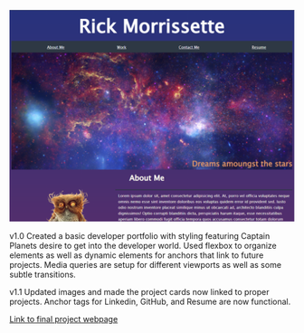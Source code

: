 ![Screenshot of final project](./assets/images/updated-screengrab.PNG)

v1.0
Created a basic developer portfolio with styling featuring Captain Planets desire to get into the developer world. Used flexbox to organize elements as well as dynamic elements for anchors that link to future projects. Media queries are setup for different viewports as well as some subtle transitions.

v1.1
Updated images and made the project cards now linked to proper projects. Anchor tags for Linkedin, GitHub, and Resume are now functional. 

[Link to final project webpage](https://confusedicarus.github.io/07-professional-portfolio-update/)
